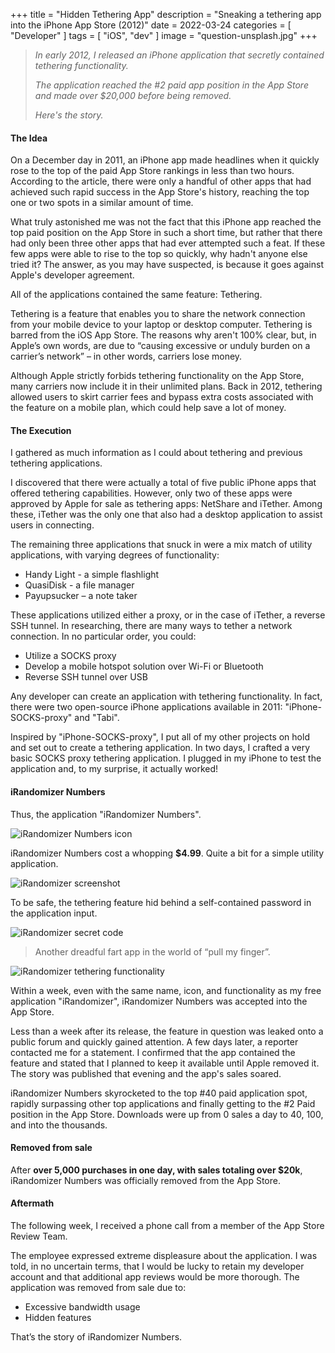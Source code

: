 +++
title = "Hidden Tethering App"
description = "Sneaking a tethering app into the iPhone App Store (2012)"
date = 2022-03-24
categories = [
    "Developer"
]
tags = [
    "iOS",
    "dev"
]
image = "question-unsplash.jpg"
+++

> _In early 2012, I released an iPhone application that secretly contained tethering functionality._
>
> _The application reached the #2 paid app position in the App Store and made over $20,000 before being removed._
>
> _Here's the story._

#### The Idea

On a December day in 2011, an iPhone app made headlines when it quickly rose to the top of the paid App Store rankings in less than two hours. According to the article, there were only a handful of other apps that had achieved such rapid success in the App Store's history, reaching the top one or two spots in a similar amount of time.

What truly astonished me was not the fact that this iPhone app reached the top paid position on the App Store in such a short time, but rather that there had only been three other apps that had ever attempted such a feat. If these few apps were able to rise to the top so quickly, why hadn't anyone else tried it? The answer, as you may have suspected, is because it goes against Apple's developer agreement.

All of the applications contained the same feature: Tethering.

Tethering is a feature that enables you to share the network connection from your mobile device to your laptop or desktop computer. Tethering is barred from the iOS App Store. The reasons why aren't 100% clear, but, in Apple’s own words, are due to “causing excessive or unduly burden on a carrier’s network” – in other words, carriers lose money.

Although Apple strictly forbids tethering functionality on the App Store, many carriers now include it in their unlimited plans.  Back in 2012, tethering allowed users to skirt carrier fees and bypass extra costs associated with the feature on a mobile plan, which could help save a lot of money.

#### The Execution

I gathered as much information as I could about tethering and previous tethering applications.

I discovered that there were actually a total of five public iPhone apps that offered tethering capabilities. However, only two of these apps were approved by Apple for sale as tethering apps: NetShare and iTether. Among these, iTether was the only one that also had a desktop application to assist users in connecting.

The remaining three applications that snuck in were a mix match of utility applications, with varying degrees of functionality:

* Handy Light - a simple flashlight
* QuasiDisk - a file manager
* Payupsucker – a note taker

These applications utilized either a proxy, or in the case of iTether, a reverse SSH tunnel.  In researching, there are many ways to tether a network connection.  In no particular order, you could:

* Utilize a SOCKS proxy
* Develop a mobile hotspot solution over Wi-Fi or Bluetooth
* Reverse SSH tunnel over USB

Any developer can create an application with tethering functionality. In fact, there were two open-source iPhone applications available in 2011: "iPhone-SOCKS-proxy" and "Tabi".

Inspired by "iPhone-SOCKS-proxy", I put all of my other projects on hold and set out to create a tethering application. In two days, I crafted a very basic SOCKS proxy tethering application. I plugged in my iPhone to test the application and, to my surprise, it actually worked!

#### iRandomizer Numbers

Thus, the application "iRandomizer Numbers".

![iRandomizer Numbers icon](irandomizer-icon.png)

iRandomizer Numbers cost a whopping **$4.99**. Quite a bit for a simple utility application.

![iRandomizer screenshot](irandomizer-device.png)

To be safe, the tethering feature hid behind a self-contained password in the application input.

![iRandomizer secret code](irandomizer-screenshot.png)

> Another dreadful fart app in the world of “pull my finger”.

![iRandomizer tethering functionality](tethering-device.png)

Within a week, even with the same name, icon, and functionality as my free application "iRandomizer", iRandomizer Numbers was accepted into the App Store.

Less than a week after its release, the feature in question was leaked onto a public forum and quickly gained attention. A few days later, a reporter contacted me for a statement. I confirmed that the app contained the feature and stated that I planned to keep it available until Apple removed it. The story was published that evening and the app's sales soared.

iRandomizer Numbers skyrocketed to the top #40 paid application spot, rapidly surpassing other top applications and finally getting to the #2 Paid position in the App Store. Downloads were up from 0 sales a day to 40, 100, and into the thousands.

#### Removed from sale

After **over 5,000 purchases in one day, with sales totaling over $20k**, iRandomizer Numbers was officially removed from the App Store.

#### Aftermath

The following week, I received a phone call from a member of the App Store Review Team.

The employee expressed extreme displeasure about the application. I was told, in no uncertain terms, that I would be lucky to retain my developer account and that additional app reviews would be more thorough. The application was removed from sale due to:

* Excessive bandwidth usage
* Hidden features

That’s the story of iRandomizer Numbers.